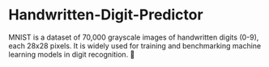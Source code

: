 # Handwritten-Digit-Predictor
MNIST is a dataset of 70,000 grayscale images of handwritten digits (0-9), each 28x28 pixels. It is widely used for training and benchmarking machine learning models in digit recognition. 🚀
